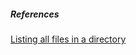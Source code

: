 
##### References

[Listing all files in a directory](https://stackoverflow.com/questions/3207219/how-do-i-list-all-files-of-a-directory)
